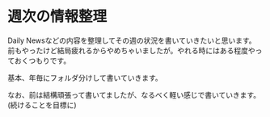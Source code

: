 # 週次の情報整理

Daily Newsなどの内容を整理してその週の状況を書いていきたいと思います。  
前もやったけど結局疲れるからやめちゃいましたが。やれる時にはある程度やっておくつもりです。

基本、年毎にフォルダ分けして書いていきます。

なお、前は結構頑張って書いてましたが、なるべく軽い感じで書いていきます。(続けることを目標に)

